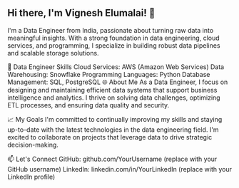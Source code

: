 ## Hi there, I'm Vignesh Elumalai! 👋

I'm a Data Engineer from India, passionate about turning raw data into meaningful insights. With a strong foundation in data engineering, cloud services, and programming, I specialize in building robust data pipelines and scalable storage solutions.

💼 Data Engineer Skills
Cloud Services: AWS (Amazon Web Services)
Data Warehousing: Snowflake
Programming Languages: Python
Database Management: SQL, PostgreSQL
🌐 About Me
As a Data Engineer, I focus on designing and maintaining efficient data systems that support business intelligence and analytics. I thrive on solving data challenges, optimizing ETL processes, and ensuring data quality and security.

📈 My Goals
I'm committed to continually improving my skills and staying up-to-date with the latest technologies in the data engineering field. I'm excited to collaborate on projects that leverage data to drive strategic decision-making.

📫 Let's Connect
GitHub: github.com/YourUsername (replace with your GitHub username)
LinkedIn: linkedin.com/in/YourLinkedIn (replace with your LinkedIn profile)
